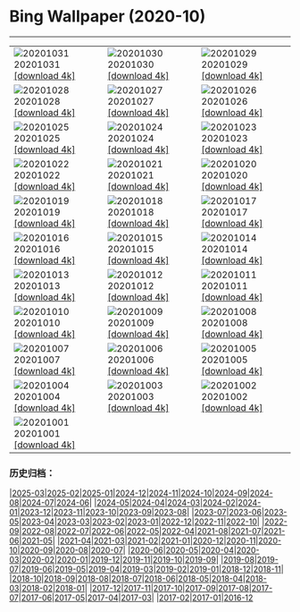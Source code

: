 # Bing Wallpaper (2020-10)
**************

<table><tr><td><img class="wallpaper" src="https://www.bing.com/th?id=OHR.GreyLady_EN-US0986534396_1920x1080.jpg" alt="20201031"> 20201031 <a href="https://www.bing.com/th?id=OHR.GreyLady_EN-US0986534396_UHD.jpg">[download 4k]</a></td><td><img class="wallpaper" src="https://www.bing.com/th?id=OHR.FishOwl_EN-US0921851280_1920x1080.jpg" alt="20201030"> 20201030 <a href="https://www.bing.com/th?id=OHR.FishOwl_EN-US0921851280_UHD.jpg">[download 4k]</a></td><td><img class="wallpaper" src="https://www.bing.com/th?id=OHR.Mazezilla_EN-US0859018469_1920x1080.jpg" alt="20201029"> 20201029 <a href="https://www.bing.com/th?id=OHR.Mazezilla_EN-US0859018469_UHD.jpg">[download 4k]</a></td></tr><tr><td><img class="wallpaper" src="https://www.bing.com/th?id=OHR.BasilicaVoto_EN-US0798981928_1920x1080.jpg" alt="20201028"> 20201028 <a href="https://www.bing.com/th?id=OHR.BasilicaVoto_EN-US0798981928_UHD.jpg">[download 4k]</a></td><td><img class="wallpaper" src="https://www.bing.com/th?id=OHR.CambronBridge_EN-US0717455259_1920x1080.jpg" alt="20201027"> 20201027 <a href="https://www.bing.com/th?id=OHR.CambronBridge_EN-US0717455259_UHD.jpg">[download 4k]</a></td><td><img class="wallpaper" src="https://www.bing.com/th?id=OHR.CorfeDorset_EN-US9572315101_1920x1080.jpg" alt="20201026"> 20201026 <a href="https://www.bing.com/th?id=OHR.CorfeDorset_EN-US9572315101_UHD.jpg">[download 4k]</a></td></tr><tr><td><img class="wallpaper" src="https://www.bing.com/th?id=OHR.BCPumpkins_EN-US0587350936_1920x1080.jpg" alt="20201025"> 20201025 <a href="https://www.bing.com/th?id=OHR.BCPumpkins_EN-US0587350936_UHD.jpg">[download 4k]</a></td><td><img class="wallpaper" src="https://www.bing.com/th?id=OHR.UNBuilding_EN-US0522265387_1920x1080.jpg" alt="20201024"> 20201024 <a href="https://www.bing.com/th?id=OHR.UNBuilding_EN-US0522265387_UHD.jpg">[download 4k]</a></td><td><img class="wallpaper" src="https://www.bing.com/th?id=OHR.BentsGeneral_EN-US0472253814_1920x1080.jpg" alt="20201023"> 20201023 <a href="https://www.bing.com/th?id=OHR.BentsGeneral_EN-US0472253814_UHD.jpg">[download 4k]</a></td></tr><tr><td><img class="wallpaper" src="https://www.bing.com/th?id=OHR.LauwersmeerNP_EN-US2836506313_1920x1080.jpg" alt="20201022"> 20201022 <a href="https://www.bing.com/th?id=OHR.LauwersmeerNP_EN-US2836506313_UHD.jpg">[download 4k]</a></td><td><img class="wallpaper" src="https://www.bing.com/th?id=OHR.ChameleonIndonesia_EN-US2666519923_1920x1080.jpg" alt="20201021"> 20201021 <a href="https://www.bing.com/th?id=OHR.ChameleonIndonesia_EN-US2666519923_UHD.jpg">[download 4k]</a></td><td><img class="wallpaper" src="https://www.bing.com/th?id=OHR.BLNC_EN-US2449834923_1920x1080.jpg" alt="20201020"> 20201020 <a href="https://www.bing.com/th?id=OHR.BLNC_EN-US2449834923_UHD.jpg">[download 4k]</a></td></tr><tr><td><img class="wallpaper" src="https://www.bing.com/th?id=OHR.MatiSiTemple_EN-US2396131405_1920x1080.jpg" alt="20201019"> 20201019 <a href="https://www.bing.com/th?id=OHR.MatiSiTemple_EN-US2396131405_UHD.jpg">[download 4k]</a></td><td><img class="wallpaper" src="https://www.bing.com/th?id=OHR.SitkaHarbor_EN-US2258438192_1920x1080.jpg" alt="20201018"> 20201018 <a href="https://www.bing.com/th?id=OHR.SitkaHarbor_EN-US2258438192_UHD.jpg">[download 4k]</a></td><td><img class="wallpaper" src="https://www.bing.com/th?id=OHR.PisgahNationalForest_EN-US2033382937_1920x1080.jpg" alt="20201017"> 20201017 <a href="https://www.bing.com/th?id=OHR.PisgahNationalForest_EN-US2033382937_UHD.jpg">[download 4k]</a></td></tr><tr><td><img class="wallpaper" src="https://www.bing.com/th?id=OHR.WorldFoodDay_EN-US1932305468_1920x1080.jpg" alt="20201016"> 20201016 <a href="https://www.bing.com/th?id=OHR.WorldFoodDay_EN-US1932305468_UHD.jpg">[download 4k]</a></td><td><img class="wallpaper" src="https://www.bing.com/th?id=OHR.OchreSeaStar_EN-US1746516942_1920x1080.jpg" alt="20201015"> 20201015 <a href="https://www.bing.com/th?id=OHR.OchreSeaStar_EN-US1746516942_UHD.jpg">[download 4k]</a></td><td><img class="wallpaper" src="https://www.bing.com/th?id=OHR.BavariaFossil_EN-US1618946222_1920x1080.jpg" alt="20201014"> 20201014 <a href="https://www.bing.com/th?id=OHR.BavariaFossil_EN-US1618946222_UHD.jpg">[download 4k]</a></td></tr><tr><td><img class="wallpaper" src="https://www.bing.com/th?id=OHR.TrueFox_EN-US1510030210_1920x1080.jpg" alt="20201013"> 20201013 <a href="https://www.bing.com/th?id=OHR.TrueFox_EN-US1510030210_UHD.jpg">[download 4k]</a></td><td><img class="wallpaper" src="https://www.bing.com/th?id=OHR.HaidaTotems_EN-US1355660363_1920x1080.jpg" alt="20201012"> 20201012 <a href="https://www.bing.com/th?id=OHR.HaidaTotems_EN-US1355660363_UHD.jpg">[download 4k]</a></td><td><img class="wallpaper" src="https://www.bing.com/th?id=OHR.GeghardMonastery_EN-US0782868879_1920x1080.jpg" alt="20201011"> 20201011 <a href="https://www.bing.com/th?id=OHR.GeghardMonastery_EN-US0782868879_UHD.jpg">[download 4k]</a></td></tr><tr><td><img class="wallpaper" src="https://www.bing.com/th?id=OHR.AmericanFlyer_EN-US0689904340_1920x1080.jpg" alt="20201010"> 20201010 <a href="https://www.bing.com/th?id=OHR.AmericanFlyer_EN-US0689904340_UHD.jpg">[download 4k]</a></td><td><img class="wallpaper" src="https://www.bing.com/th?id=OHR.RoaringCascade_EN-US0634947317_1920x1080.jpg" alt="20201009"> 20201009 <a href="https://www.bing.com/th?id=OHR.RoaringCascade_EN-US0634947317_UHD.jpg">[download 4k]</a></td><td><img class="wallpaper" src="https://www.bing.com/th?id=OHR.BlanketOctopus_EN-US2551885510_1920x1080.jpg" alt="20201008"> 20201008 <a href="https://www.bing.com/th?id=OHR.BlanketOctopus_EN-US2551885510_UHD.jpg">[download 4k]</a></td></tr><tr><td><img class="wallpaper" src="https://www.bing.com/th?id=OHR.RestormelCastle_EN-US2439587388_1920x1080.jpg" alt="20201007"> 20201007 <a href="https://www.bing.com/th?id=OHR.RestormelCastle_EN-US2439587388_UHD.jpg">[download 4k]</a></td><td><img class="wallpaper" src="https://www.bing.com/th?id=OHR.YunchengSaltLake_EN-US2391334291_1920x1080.jpg" alt="20201006"> 20201006 <a href="https://www.bing.com/th?id=OHR.YunchengSaltLake_EN-US2391334291_UHD.jpg">[download 4k]</a></td><td><img class="wallpaper" src="https://www.bing.com/th?id=OHR.PRookery_EN-US2351297489_1920x1080.jpg" alt="20201005"> 20201005 <a href="https://www.bing.com/th?id=OHR.PRookery_EN-US2351297489_UHD.jpg">[download 4k]</a></td></tr><tr><td><img class="wallpaper" src="https://www.bing.com/th?id=OHR.MontageJupiterIo_EN-US2310290045_1920x1080.jpg" alt="20201004"> 20201004 <a href="https://www.bing.com/th?id=OHR.MontageJupiterIo_EN-US2310290045_UHD.jpg">[download 4k]</a></td><td><img class="wallpaper" src="https://www.bing.com/th?id=OHR.FatBearWeek_EN-US2267733203_1920x1080.jpg" alt="20201003"> 20201003 <a href="https://www.bing.com/th?id=OHR.FatBearWeek_EN-US2267733203_UHD.jpg">[download 4k]</a></td><td><img class="wallpaper" src="https://www.bing.com/th?id=OHR.OwensRiver_EN-US2212095060_1920x1080.jpg" alt="20201002"> 20201002 <a href="https://www.bing.com/th?id=OHR.OwensRiver_EN-US2212095060_UHD.jpg">[download 4k]</a></td></tr><tr><td><img class="wallpaper" src="https://www.bing.com/th?id=OHR.SingaporeLanterns_EN-US2165733985_1920x1080.jpg" alt="20201001"> 20201001 <a href="https://www.bing.com/th?id=OHR.SingaporeLanterns_EN-US2165733985_UHD.jpg">[download 4k]</a></td><td></td><td></td></tr></table>

### 历史归档：

|[2025-03](/../2025-03/2025-03.md)|[2025-02](/../2025-02/2025-02.md)|[2025-01](/../2025-01/2025-01.md)|[2024-12](/../2024-12/2024-12.md)|[2024-11](/../2024-11/2024-11.md)|[2024-10](/../2024-10/2024-10.md)|[2024-09](/../2024-09/2024-09.md)|[2024-08](/../2024-08/2024-08.md)|[2024-07](/../2024-07/2024-07.md)|[2024-06](/../2024-06/2024-06.md)|
|[2024-05](/../2024-05/2024-05.md)|[2024-04](/../2024-04/2024-04.md)|[2024-03](/../2024-03/2024-03.md)|[2024-02](/../2024-02/2024-02.md)|[2024-01](/../2024-01/2024-01.md)|[2023-12](/../2023-12/2023-12.md)|[2023-11](/../2023-11/2023-11.md)|[2023-10](/../2023-10/2023-10.md)|[2023-09](/../2023-09/2023-09.md)|[2023-08](/../2023-08/2023-08.md)|
|[2023-07](/../2023-07/2023-07.md)|[2023-06](/../2023-06/2023-06.md)|[2023-05](/../2023-05/2023-05.md)|[2023-04](/../2023-04/2023-04.md)|[2023-03](/../2023-03/2023-03.md)|[2023-02](/../2023-02/2023-02.md)|[2023-01](/../2023-01/2023-01.md)|[2022-12](/../2022-12/2022-12.md)|[2022-11](/../2022-11/2022-11.md)|[2022-10](/../2022-10/2022-10.md)|
|[2022-09](/../2022-09/2022-09.md)|[2022-08](/../2022-08/2022-08.md)|[2022-07](/../2022-07/2022-07.md)|[2022-06](/../2022-06/2022-06.md)|[2022-05](/../2022-05/2022-05.md)|[2022-04](/../2022-04/2022-04.md)|[2021-08](/../2021-08/2021-08.md)|[2021-07](/../2021-07/2021-07.md)|[2021-06](/../2021-06/2021-06.md)|[2021-05](/../2021-05/2021-05.md)|
|[2021-04](/../2021-04/2021-04.md)|[2021-03](/../2021-03/2021-03.md)|[2021-02](/../2021-02/2021-02.md)|[2021-01](/../2021-01/2021-01.md)|[2020-12](/../2020-12/2020-12.md)|[2020-11](/../2020-11/2020-11.md)|[2020-10](/2020-10.md)|[2020-09](/../2020-09/2020-09.md)|[2020-08](/../2020-08/2020-08.md)|[2020-07](/../2020-07/2020-07.md)|
|[2020-06](/../2020-06/2020-06.md)|[2020-05](/../2020-05/2020-05.md)|[2020-04](/../2020-04/2020-04.md)|[2020-03](/../2020-03/2020-03.md)|[2020-02](/../2020-02/2020-02.md)|[2020-01](/../2020-01/2020-01.md)|[2019-12](/../2019-12/2019-12.md)|[2019-11](/../2019-11/2019-11.md)|[2019-10](/../2019-10/2019-10.md)|[2019-09](/../2019-09/2019-09.md)|
|[2019-08](/../2019-08/2019-08.md)|[2019-07](/../2019-07/2019-07.md)|[2019-06](/../2019-06/2019-06.md)|[2019-05](/../2019-05/2019-05.md)|[2019-04](/../2019-04/2019-04.md)|[2019-03](/../2019-03/2019-03.md)|[2019-02](/../2019-02/2019-02.md)|[2019-01](/../2019-01/2019-01.md)|[2018-12](/../2018-12/2018-12.md)|[2018-11](/../2018-11/2018-11.md)|
|[2018-10](/../2018-10/2018-10.md)|[2018-09](/../2018-09/2018-09.md)|[2018-08](/../2018-08/2018-08.md)|[2018-07](/../2018-07/2018-07.md)|[2018-06](/../2018-06/2018-06.md)|[2018-05](/../2018-05/2018-05.md)|[2018-04](/../2018-04/2018-04.md)|[2018-03](/../2018-03/2018-03.md)|[2018-02](/../2018-02/2018-02.md)|[2018-01](/../2018-01/2018-01.md)|
|[2017-12](/../2017-12/2017-12.md)|[2017-11](/../2017-11/2017-11.md)|[2017-10](/../2017-10/2017-10.md)|[2017-09](/../2017-09/2017-09.md)|[2017-08](/../2017-08/2017-08.md)|[2017-07](/../2017-07/2017-07.md)|[2017-06](/../2017-06/2017-06.md)|[2017-05](/../2017-05/2017-05.md)|[2017-04](/../2017-04/2017-04.md)|[2017-03](/../2017-03/2017-03.md)|
|[2017-02](/../2017-02/2017-02.md)|[2017-01](/../2017-01/2017-01.md)|[2016-12](/../2016-12/2016-12.md)